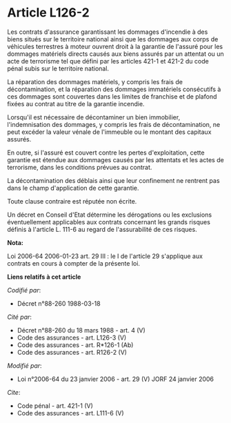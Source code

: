# Article L126-2

Les contrats d'assurance garantissant les dommages d'incendie à des biens situés sur le territoire national ainsi que les
dommages aux corps de véhicules terrestres à moteur ouvrent droit à la garantie de l'assuré pour les dommages matériels
directs causés aux biens assurés par un attentat ou un acte de terrorisme tel que défini par les articles 421-1 et 421-2 du
code pénal subis sur le territoire national. 

La réparation des dommages matériels, y compris les frais de décontamination, et la réparation des dommages immatériels
consécutifs à ces dommages sont couvertes dans les limites de franchise et de plafond fixées au contrat au titre de la
garantie incendie. 

Lorsqu'il est nécessaire de décontaminer un bien immobilier, l'indemnisation des dommages, y compris les frais de
décontamination, ne peut excéder la valeur vénale de l'immeuble ou le montant des capitaux assurés. 

En outre, si l'assuré est couvert contre les pertes d'exploitation, cette garantie est étendue aux dommages causés par les
attentats et les actes de terrorisme, dans les conditions prévues au contrat. 

La décontamination des déblais ainsi que leur confinement ne rentrent pas dans le champ d'application de cette garantie. 

Toute clause contraire est réputée non écrite. 

Un décret en Conseil d'Etat détermine les dérogations ou les exclusions éventuellement applicables aux contrats concernant
les grands risques définis à l'article L. 111-6 au regard de l'assurabilité de ces risques.

**Nota:**

Loi 2006-64 2006-01-23 art. 29 III : le I de l'article 29 s'applique aux contrats en cours à compter de la présente loi.

**Liens relatifs à cet article**

_Codifié par_:

  - Décret n°88-260 1988-03-18

_Cité par_:

  - Décret n°88-260 du 18 mars 1988 - art. 4 (V)
  - Code des assurances - art. L126-3 (V)
  - Code des assurances - art. R*126-1 (Ab)
  - Code des assurances - art. R126-2 (V)

_Modifié par_:

  - Loi n°2006-64 du 23 janvier 2006 - art. 29 (V) JORF 24 janvier 2006

_Cite_:

  - Code pénal - art. 421-1 (V)
  - Code des assurances - art. L111-6 (V)
